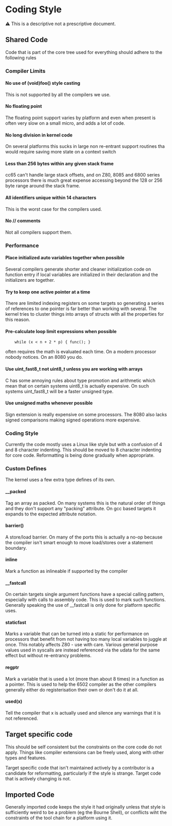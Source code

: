 # Coding Style

:warning: This is a descriptive not a prescriptive document.

## Shared Code

Code that is part of the core tree used for everything should adhere to the
following rules

### Compiler Limits

#### No use of (void)foo() style casting
This is not supported by all the compilers we use.

#### No floating point
The floating point support varies by platform and even when present is often
very slow on a small micro, and adds a lot of code.

#### No long division in kernel code
On several platforms this sucks in large non re-entrant support routines tha
would require saving more state on a context switch

#### Less than 256 bytes within any given stack frame
cc65 can't handle large stack offsets, and on Z80, 8085 and 6800 series
processors there is much great expense accessing beyond the 128 or 256 byte
range around the stack frame.

#### All identifiers unique within 14 characters
This is the worst case for the compilers used.

#### No // comments
Not all compilers support them.

### Performance

#### Place initialized auto variables together when possible
Several compilers generate shorter and cleaner initialization code on
function entry if local variables are initialized in their declaration and
the initializers are together.

#### Try to keep one active pointer at a time
There are limited indexing registers on some targets so generating a series
of references to one pointer is far better than working with several. The
kernel tries to cluster things into arrays of structs with all the
properties for this reason.

#### Pre-calculate loop limit expressions when possible

````
	while (x < n + 2 * p) { func(); }
````

often requires the math is evaluated each time. On a modern processor nobody
notices. On an 8080 you do.

#### Use uint_fast8_t not uint8_t unless you are working with arrays
C has some annoying rules about type promotion and arithmetic which mean
that on certain systems uint8_t is actually expensive. On such systems
uint_fast8_t will be a faster unsigned type.

#### Use unsigned maths whenever possible
Sign extension is really expensive on some processors. The 8080 also lacks
signed comparisons making signed operations more expensive.

### Coding Style

Currently the code mostly uses a Linux like style but with a confusion of 4
and 8 character indenting. This should be moved to 8 character indenting for
core code.  Reformatting is being done gradually when appropriate.

### Custom Defines

The kernel uses a few extra type defines of its own.

#### \_\_packed

Tag an array as packed. On many systems this is the natural order of things
and they don't support any "packing" attribute. On gcc based targets it
expands to the expected attribute notation.

#### barrier()

A store/load barrier. On many of the ports this is actually a no-op because
the compiler isn't smart enough to move load/stores over a statement
boundary.

#### inline

Mark a function as inlineable if supported by the compiler

#### \_\_fastcall

On certain targets single argument functions have a special calling pattern,
especially with calls to assembly code. This is used to mark such functions.
Generally speaking the use of \_\_fastcall is only done for platform specific
uses.

#### staticfast

Marks a variable that can be turned into a static for performance on
processors that benefit from not having too many local variables to juggle
at once. This notably affects Z80 - use with care. Various general purpose
values used in syscalls are instead referenced via the udata for the same
effect but without re-entrancy problems.

#### regptr

Mark a variable that is used a lot (more than about 8 times) in a function
as a pointer. This is used to help the 6502 compiler as the other compilers
generally either do registerisation their own or don't do it at all.

#### used(x)

Tell the compiler that x is actually used and silence any warnings that it
is not referenced.

## Target specific code

This should be self consistent but the constraints on the core code do not
apply. Things like compiler extensions can be freely used, along with other
types and features.

Target specific code that isn't maintained actively by a contributor is a
candidate for reformatting, particularly if the style is strange. Target
code that is actively changing is not.

## Imported Code

Generally imported code keeps the style it had originally unless that style
is sufficiently weird to be a problem (eg the Bourne Shell), or conflicts
wiht the constraints of the tool chain for a platform using it.

